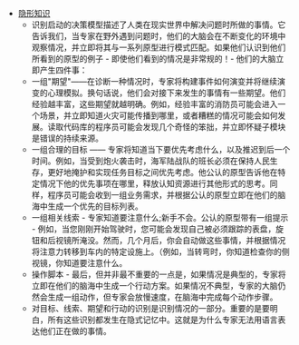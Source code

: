 - [隐形知识](https://commoncog.com/blog/how-to-learn-tacit-knowledge/)
	- 识别启动的决策模型描述了人类在现实世界中解决问题时所做的事情。它告诉我们，当专家在野外遇到问题时，他们的大脑会在不断变化的环境中观察情况，并立即将其与一系列原型进行模式匹配。如果他们认识到他们所看到的原型的例子 - 即使他们看到的情况是非常规的！- 他们的大脑立即产生四件事：
	- 一组"期望"——在诊断一种情况时，专家将构建事件如何演变并将继续演变的心理模拟。换句话说，他们会对接下来发生的事情有一些期望。他们经验越丰富，这些期望就越明确。例如，经验丰富的消防员可能会进入一个场景，并立即知道火灾可能传播到哪里，或者糟糕的情况可能会如何发展。读取代码库的程序员可能会发现几个奇怪的笨拙，并立即怀疑子模块是错误的持续来源。
	- 一组合理的目标 —— 专家将知道当下要优先考虑什么，以及推迟到后一个时间。例如，当受到炮火袭击时，海军陆战队的班长必须在保持人民生存，更好地掩护和实现任务目标之间优先考虑。他公认的原型告诉他在特定情况下他的优先事项在哪里，释放认知资源进行其他形式的思考。同样，程序员可能会收到一组业务需求，并根据公认的原型立即在他们的脑海中生成一个优先的目标列表。
	- 一组相关线索 - 专家知道要注意什么;新手不会。公认的原型带有一组提示 - 例如，当您刚刚开始驾驶时，您可能会发现自己被必须跟踪的表盘，旋钮和后视镜所淹没。然而，几个月后，你会自动做这些事情，并根据情况将注意力转移到车内的特定设施上。（例如，当转弯时，你知道检查你的侧视镜，你知道要注意什么。
	- 操作脚本 - 最后，但并非最不重要的一点是，如果情况是典型的，专家将立即在他们的脑海中生成一个行动方案。如果情况不典型，专家的大脑仍然会生成一组动作，但专家会放慢速度，在脑海中完成每个动作步骤。
	- 对目标、线索、期望和行动的识别是识别情况的一部分。重要的是要明白，所有这些识别都发生在隐式记忆中。这就是为什么专家无法用语言表达他们正在做的事情。